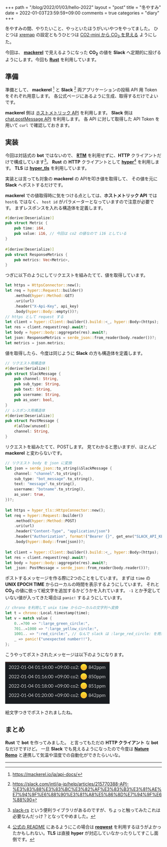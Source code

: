 +++
path = "/blog/2022/01/03/hello-2022"
layout = "post"
title = "冬やすみ"
date = 2022-01-03T23:59:59+09:00
comments = true
categories = "diary"
+++

冬やすみの間、やりたいこと、やっといたほうがいいやつをやってました。
ひとつは [xremap](/blog/2021/12/26/xremap/) の設定ともうひとつは [CO2-mini から CO<sub>2</sub> を見える](/blog/2021/12/30/custom-co2mini-co2-sensor/) ようにした。

今回は、 [**mackerel**](https://mackerel.io) で見えるようになった **CO<sub>2</sub>** の値を **Slack** へ定期的に投げるようにします。今回も [**Rust**](https://www.rust-lang.org) を利用しています。

## 準備

準備として、 **mackerel** [^mackerel-token] と **Slack** [^slack-token]
両アプリケーションの投稿 API 用 Token をそれぞれ用意します。
各公式ページにあるように生成、取得するだけでよいです。

**mackerel** 側は [ホストメトリック API](https://mackerel.io/ja/api-docs/entry/host-metrics#get) を利用します。
**Slack** 側は [chat.postMessage API](https://api.slack.com/methods/chat.postMessage) を利用します。
各 API に対して取得した API Token を用いて `curl` で確認しておきます。

## 実装

今回は対話式の **bot** ではないので、 [**RTM**](https://api.slack.com/rtm) を利用せずに、**HTTP** クライアントだけで構成しています[^slack-rs]。
**Rust** の **HTTP** クライアントとして [**hyper**](https://github.com/hyperium/hyper)[^hyper-warning] を利用します。
**TLS** は [**hyper_tls**](https://github.com/hyperium/hyper-tls) を利用しています。

実装とは言っても対象の **mackerel** の APIを叩き値を取得して、
その値を元に **Slack** へポストするだけです。

**mackerel** での値取得時に気をつける点としては、**ホストメトリック API** では `host名` ではなく、
`host id` がパラメーターとなっていますので注意が必要です。
まずレスポンスを入れる構造体を定義します。
```rust
#[derive(Deserialize)]
pub struct Metric {
    pub time: i64,
    pub value: i16, // 今回は co2 の値なので i16 としている
}

#[derive(Deserialize)]
pub struct ResponseMetrics {
    pub metrics: Vec<Metric>,
}
```

つぎに以下のようにしてリクエストを組みたてて、値を取得しています。
```rust
let https = HttpsConnector::new();
let req = hyper::Request::builder()
    .method(hyper::Method::GET)
    .uri(url)
    .header("X-Api-Key", api_key)
    .body(hyper::Body::empty())?;
// https として request する
let client = hyper::Client::builder().build::<_, hyper::Body>(https);
let res = client.request(req).await?;
let body = hyper::body::aggregate(res).await?;
let json: ResponseMetrics = serde_json::from_reader(body.reader())?;
let metrics = json.metrics;
```

値を取得したら、今度は同じように **Slack** の方も構造体を定義します。
```rust
// リクエスト用構造体
#[derive(Serialize)]
pub struct SlackMessage {
    pub channel: String,
    pub sub_type: String,
    pub text: String,
    pub username: String,
    pub as_user: bool,
}
// レスポンス用構造体
#[derive(Deserialize)]
pub struct PostMessage {
    #[allow(unused)]
    channel: String,
}
```
リクエストを組みたてて、POSTします。
見てわかると思いますが、ほとんど **mackerel** と変わらないです。
```rust
// リクエスト body を json に変換
let json = serde_json::to_string(&SlackMessage {
    channel: "channel".to_string(),
    sub_type: "bot_message".to_string(),
    text: "message".to_string(),
    username: "botname".to_string(),
    as_user: true,
})?;

let https = hyper_tls::HttpsConnector::new();
let req = hyper::Request::builder()
    .method(hyper::Method::POST)
    .uri(url)
    .header("Content-Type", "application/json")
    .header("Authorization", format!("Bearer {}", get_env("SLACK_API_KEY")))
    .body(hyper::Body::from(json))?;

let client = hyper::Client::builder().build::<_, hyper::Body>(https);
let res = client.request(req).await?;
let body = hyper::body::aggregate(res).await?;
let _json: PostMessage = serde_json::from_reader(body.reader())?;
```

ポストするメッセージを作る際に2つのことをしています。
まずは `time` の **UNIX EPOCH TIME** からローカルの時間を表示するようにしています。
それと **CO<sub>2</sub>** の値に依って絵文字を追加するかどうかを入れています。 `-1` とか予定していない値が入ってきた場合は `panic!` するようにしています。

```rust
// chrono を利用して unix time からローカルの文字列へ変換
let t = chrono::Local.timestamp(time);
let v = match value {
    0..=700 => ":large_green_circle:",
    701..=1000 => ":large_yellow_circle:",
    1001.. => ":red_circle:", // なんで slack は :large_red_circle: を用意していないんだろうか
    _ => panic!("unexpected number!!"),
};
```

こうやってポストされたメッセージは以下のようになります。

![](/images/screenshot/posted-slack-message.png)

絵文字つきでポストされましたね。

## まとめ

**Rust** で **bot** を作ってみました。
と言ってもただの **HTTP クライアント** な **bot** なだけですけど。
一旦 **Slack** でも見えるようになったので今度は [**Nature Remo**](https://nature.global) と連携して気温や湿度での自動化ができたらいいな。

---

[^mackerel-token]: https://mackerel.io/ja/api-docs/
[^slack-token]: https://slack.com/intl/ja-jp/help/articles/215770388-API-%E3%83%88%E3%83%BC%E3%82%AF%E3%83%B3%E3%81%AE%E7%94%9F%E6%88%90%E3%81%A8%E5%86%8D%E7%94%9F%E6%88%90
[^slack-rs]: [slack-rs](https://github.com/slack-rs/slack-rs) という便利ライブラリがあるのですが、ちょっと触ってみたこれは必要なんだっけ？となってやめました。
[^hyper-warning]: [公式の README](https://github.com/hyperium/hyper#low-level) にあるようにこの場合は [**reqwest**](https://github.com/seanmonstar/reqwest) を利用するほうがよかったかもしれない。**TLS** は直接 **hyper** が対応していなかったりしてすこし面倒です。

